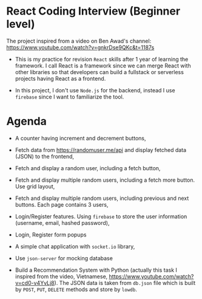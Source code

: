 # React Coding Interview (Beginner level)

The project inspired from a video on Ben Awad's channel: https://www.youtube.com/watch?v=gnkrDse9QKc&t=1187s

- This is my practice for revision `React` skills after 1 year of learning the
  framework. I call React is a framework since we can merge React with other
  libraries so that developers can build a fullstack or serverless projects having
  React as a frontend.

- In this project, I don't use `Node.js` for the backend, instead I use `firebase`
  since I want to familiarize the tool.

# Agenda

- A counter having increment and decrement buttons,

- Fetch data from https://randomuser.me/api and display fetched data (JSON) to
  the frontend,

- Fetch and display a random user, including a fetch button,

- Fetch and display multiple random users, including a fetch more button. Use
  grid layout,

- Fetch and display multiple random users, including previous and next buttons.
  Each page contains 3 users,

- Login/Register features. Using `firebase` to store the user information
  (username, email, hashed password),

- Login, Register form popups

- A simple chat application with `socket.io` library,

- Use `json-server` for mocking database

- Build a Recommendation System with Python (actually this task I inspired from
  the video, Vietnamese, https://www.youtube.com/watch?v=cd0-v4YvLj8). The JSON
  data is taken from `db.json` file which is built by `POST`, `PUT`, `DELETE`
  methods and store by `lowdb`.
